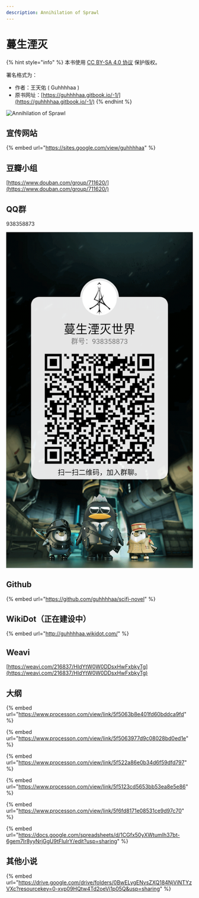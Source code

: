 ```yaml
---
description: Annihilation of Sprawl
---
```


# 蔓生湮灭

{% hint style="info" %}
本书使用 [CC BY-SA 4.0 协议](https://creativecommons.org/licenses/by-sa/4.0/deed.zh\_TW) 保护版权。

署名格式为：

* 作者：王天佑 ( Guhhhhaa )
* 原书网址：[https://guhhhhaa.gitbook.io/-1/](https://guhhhhaa.gitbook.io/-1/)
{% endhint %}

![Annihilation of Sprawl](.gitbook/assets/spaces\_-M35v6svLL3Z-GGONUMA\_avatar-1585389178125.png)

## 宣传网站

{% embed url="https://sites.google.com/view/guhhhhaa" %}

## 豆瓣小组

[https://www.douban.com/group/711620/](https://www.douban.com/group/711620/)

## QQ群

938358873

![](.gitbook/assets/B2F4FC44DBBFB182F4930D234EE2CE6E.png)

## Github

{% embed url="https://github.com/guhhhhaa/scifi-novel" %}

## WikiDot（正在建设中）

{% embed url="http://guhhhhaa.wikidot.com/" %}

## Weavi

[https://weavi.com/216837/HIdYtW0W0DDsxHwFxbkyTg](https://weavi.com/216837/HIdYtW0W0DDsxHwFxbkyTg)

## 大纲

{% embed url="https://www.processon.com/view/link/5f5063b8e401fd60bddca9fd" %}

{% embed url="https://www.processon.com/view/link/5f5063977d9c08028bd0ed1e" %}

{% embed url="https://www.processon.com/view/link/5f522a86e0b34d6f59dfd797" %}

{% embed url="https://www.processon.com/view/link/5f5123cd5653bb53ea8e5e86" %}

{% embed url="https://www.processon.com/view/link/5f6fd8171e08531ce9d97c70" %}

{% embed url="https://docs.google.com/spreadsheets/d/1CGfx50yXWtumIh37bt-6gem7Ir8yyNrjGgU9tFluIrY/edit?usp=sharing" %}

## 其他小说

{% embed url="https://drive.google.com/drive/folders/0BwELygENvsZXQ184NjViNTYzVXc?resourcekey=0-xvp09HQtw4Td2oeVi1p05Q&usp=sharing" %}

